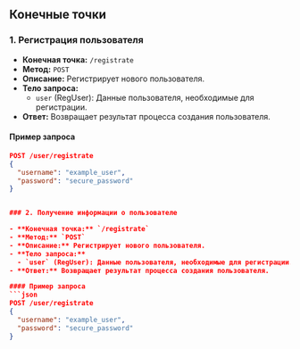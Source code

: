 ## Конечные точки

### 1. Регистрация пользователя

- **Конечная точка:** `/registrate`
- **Метод:** `POST`
- **Описание:** Регистрирует нового пользователя.
- **Тело запроса:**
  - `user` (RegUser): Данные пользователя, необходимые для регистрации.
- **Ответ:** Возвращает результат процесса создания пользователя.

#### Пример запроса
```json
POST /user/registrate
{
  "username": "example_user",
  "password": "secure_password"
}


### 2. Получение информации о пользователе

- **Конечная точка:** `/registrate`
- **Метод:** `POST`
- **Описание:** Регистрирует нового пользователя.
- **Тело запроса:**
  - `user` (RegUser): Данные пользователя, необходимые для регистрации.
- **Ответ:** Возвращает результат процесса создания пользователя.

#### Пример запроса
```json
POST /user/registrate
{
  "username": "example_user",
  "password": "secure_password"
}
